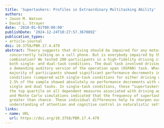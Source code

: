 ```yaml
---
title: 'Supertaskers: Profiles in Extraordinary Multitasking Ability'
authors:
- Jason M. Watson
- David L. Strayer
date: '2010-01-01T00:00:00'
publishDate: '2024-12-24T10:27:57.367089Z'
publication_types:
- article-journal
doi: 10.3758/PBR.17.4.479
abstract: Theory suggests that driving should be impaired for any motorist who is
  concurrently talking on a cell phone. But is everybody impaired by this dual-task
  combination? We tested 200 participants in a high-fidelity driving simulator in
  both single- and dual-task conditions. The dual task involved driving while performing
  a demanding auditory version of the operation span (OSPAN) task. Whereas the vast
  majority of participants showed significant performance decrements in dual-task
  conditions (compared with single-task conditions for either driving or OSPAN tasks),
  2.5% of the sample showed absolutely no performance decrements with respect to performing
  single and dual tasks. In single-task conditions, these “supertaskers” scored in
  the top quartile on all dependent measures associated with driving and OSPAN tasks,
  and Monte Carlo simulations indicated that the frequency of supertaskers was significantly
  greater than chance. These individual differences help to sharpen our theoretical
  understanding of attention and cognitive control in naturalistic settings.
links:
- name: URL
  url: https://doi.org/10.3758/PBR.17.4.479
---
```

